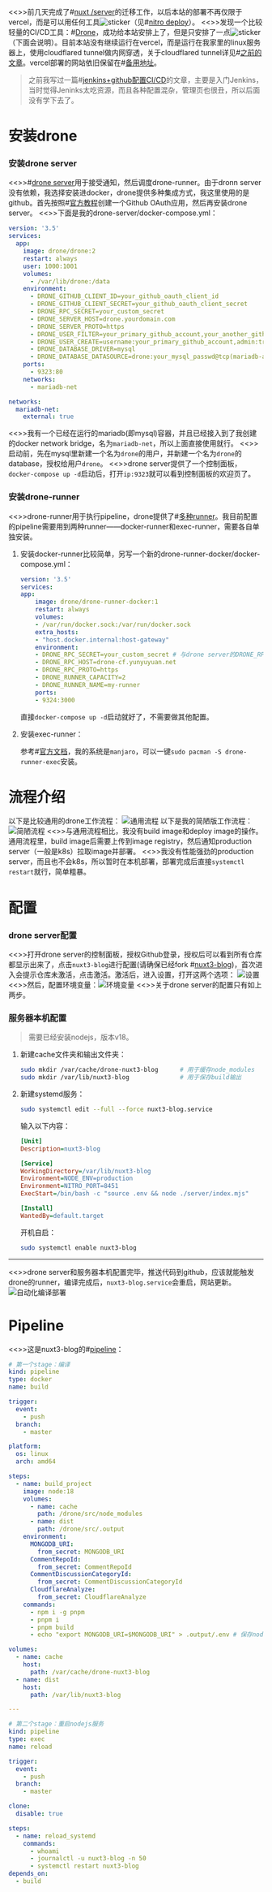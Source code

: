 <<>>前几天完成了#[nuxt /server](https://github.com/yunyuyuan/nuxt3-blog/commit/7f3bbb0d481c7c303188c313873275563047f664)的迁移工作，以后本站的部署不再仅限于vercel，而是可以用任何工具![sticker](aru/61)（见#[nitro deploy](https://nitro.unjs.io/deploy)）。
<<>>发现一个比较轻量的CI/CD工具：#[Drone](https://drone.io)，成功给本站安排上了，但是只安排了一点![sticker](aru/104)（下面会说明）。目前本站没有继续运行在vercel，而是运行在我家里的linux服务器上，使用cloudflared tunnel做内网穿透，关于cloudflared tunnel详见#[之前的文章](https://blog.yunyuyuan.net/articles/5896)。vercel部署的网站依旧保留在#[备用地址](https://blog-vercel.yunyuyuan.net/)。

>之前我写过一篇#[jenkins+github配置CI/CD](https://blog.yunyuyuan.net/articles/3300)的文章，主要是入门Jenkins，当时觉得Jeninks太吃资源，而且各种配置混杂，管理页也很丑，所以后面没有学下去了。


# 安装drone

### 安装drone server
<<>>#[drone server](https://docs.drone.io/server/overview)用于接受通知，然后调度drone-runner。由于dronn server没有依赖，我选择安装进docker，drone提供多种集成方式，我这里使用的是github。首先按照#[官方教程](https://docs.drone.io/server/provider/github/#create-an-oauth-application)创建一个Github OAuth应用，然后再安装drone server。
<<>>下面是我的drone-server/docker-compose.yml：
```yml
version: '3.5'
services:
  app:
    image: drone/drone:2
    restart: always
    user: 1000:1001
    volumes:
      - /var/lib/drone:/data
    environment:
      - DRONE_GITHUB_CLIENT_ID=your_github_oauth_client_id
      - DRONE_GITHUB_CLIENT_SECRET=your_github_oauth_client_secret
      - DRONE_RPC_SECRET=your_custom_secret
      - DRONE_SERVER_HOST=drone.yourdomain.com
      - DRONE_SERVER_PROTO=https
      - DRONE_USER_FILTER=your_primary_github_account,your_another_github_account
      - DRONE_USER_CREATE=username:your_primary_github_account,admin:true,machine:false
      - DRONE_DATABASE_DRIVER=mysql
      - DRONE_DATABASE_DATASOURCE=drone:your_mysql_passwd@tcp(mariadb-app:3306)/drone?parseTime=true
    ports:
      - 9323:80
    networks:
      - mariadb-net

networks:
  mariadb-net:
    external: true
```
<<>>我有一个已经在运行的mariadb(即mysql)容器，并且已经接入到了我创建的docker network bridge，名为`mariadb-net`，所以上面直接使用就行。
<<>>启动前，先在mysql里新建一个名为`drone`的用户，并新建一个名为`drone`的database，授权给用户`drone`。
<<>>drone server提供了一个控制面板，`docker-compose up -d`启动后，打开`ip:9323`就可以看到控制面板的欢迎页了。

### 安装drone-runner
<<>>drone-runner用于执行pipeline，drone提供了#[多种runner](https://docs.drone.io/runner/overview/)。我目前配置的pipeline需要用到两种runner——docker-runner和exec-runner，需要各自单独安装。
1. 安装docker-runner比较简单，另写一个新的drone-runner-docker/docker-compose.yml：
    ```yml
    version: '3.5'
    services:
    app:
        image: drone/drone-runner-docker:1
        restart: always
        volumes:
        - /var/run/docker.sock:/var/run/docker.sock
        extra_hosts:
        - "host.docker.internal:host-gateway"
        environment:
        - DRONE_RPC_SECRET=your_custom_secret # 与drone server的DRONE_RPC_SECRET保持一致
        - DRONE_RPC_HOST=drone-cf.yunyuyuan.net
        - DRONE_RPC_PROTO=https
        - DRONE_RUNNER_CAPACITY=2
        - DRONE_RUNNER_NAME=my-runner
        ports:
        - 9324:3000
    ```
    直接`docker-compose up -d`启动就好了，不需要做其他配置。
2. 安装exec-runner：

    参考#[官方文档](https://docs.drone.io/runner/exec/installation/linux/)，我的系统是`manjaro`，可以一键`sudo pacman -S drone-runner-exec`安装。

# 流程介绍
以下是比较通用的drone工作流程：
![通用流程](https://s2.loli.net/2023/09/09/eaRH5NuSXrhEwoU.webp)
以下是我的简陋版工作流程：
![简陋流程](https://s2.loli.net/2023/09/09/jomKeXfl76WDJFd.png)
<<>>与通用流程相比，我没有build image和deploy image的操作。通用流程里，build image后需要上传到image registry，然后通知production server（一般是k8s）拉取image并部署。
<<>>我没有性能强劲的production server，而且也不会k8s，所以暂时在本机部署，部署完成后直接`systemctl restart`就行，简单粗暴。

# 配置
### drone server配置
<<>>打开drone server的控制面板，授权Github登录，授权后可以看到所有仓库都显示出来了，点击`nuxt3-blog`进行配置(请确保已经fork #[nuxt3-blog](https://github.com/yunyuyuan/nuxt3-blog))，首次进入会提示仓库未激活，点击激活。激活后，进入设置，打开这两个选项：
![设置](https://s2.loli.net/2023/09/09/zpEMBvhGn1cLbVo.png)
<<>>然后，配置环境变量：![环境变量](https://s2.loli.net/2023/09/09/8pBZik124Ed9ybh.png)
<<>>关于drone server的配置只有如上两步。

### 服务器本机配置
>需要已经安装nodejs，版本v18。
1. 新建cache文件夹和输出文件夹：
    ```sh
    sudo mkdir /var/cache/drone-nuxt3-blog      # 用于缓存node_modules
    sudo mkdir /var/lib/nuxt3-blog              # 用于保存build输出
    ```

2. 新建systemd服务：
    ```sh
    sudo systemctl edit --full --force nuxt3-blog.service
    ```
    输入以下内容：
    ```ini
    [Unit]
    Description=nuxt3-blog

    [Service]
    WorkingDirectory=/var/lib/nuxt3-blog
    Environment=NODE_ENV=production
    Environment=NITRO_PORT=8451
    ExecStart=/bin/bash -c "source .env && node ./server/index.mjs"

    [Install]
    WantedBy=default.target
    ```
    开机自启：
    ```sh
    sudo systemctl enable nuxt3-blog
    ```
---

<<>>drone server和服务器本机配置完毕，推送代码到github，应该就能触发drone的runner，编译完成后，`nuxt3-blog.service`会重启，网站更新。
![自动化编译部署](https://s2.loli.net/2023/09/09/8HKhXBtq1APcVrl.png)

# Pipeline
<<>>这是nuxt3-blog的#[pipeline](https://github.com/yunyuyuan/nuxt3-blog/blob/master/.drone.yml)：
```yml
# 第一个stage：编译
kind: pipeline
type: docker
name: build

trigger:
  event:
    - push
  branch:
    - master

platform:
  os: linux
  arch: amd64

steps:
  - name: build_project
    image: node:18
    volumes:
      - name: cache
        path: /drone/src/node_modules
      - name: dist
        path: /drone/src/.output
    environment:
      MONGODB_URI:
        from_secret: MONGODB_URI
      CommentRepoId:
        from_secret: CommentRepoId
      CommentDiscussionCategoryId:
        from_secret: CommentDiscussionCategoryId
      CloudflareAnalyze:
        from_secret: CloudflareAnalyze
    commands:
      - npm i -g pnpm
      - pnpm i
      - pnpm build
      - echo "export MONGODB_URI=$MONGODB_URI" > .output/.env # 保存nodejs服务所需要的环境变量到.env文件

volumes:
  - name: cache
    host:
      path: /var/cache/drone-nuxt3-blog
  - name: dist
    host:
      path: /var/lib/nuxt3-blog

---

# 第二个stage：重启nodejs服务
kind: pipeline
type: exec
name: reload

trigger:
  event:
    - push
  branch:
    - master

clone:
  disable: true

steps:
  - name: reload_systemd
    commands:
      - whoami
      - journalctl -u nuxt3-blog -n 50
      - systemctl restart nuxt3-blog
depends_on:
  - build
```